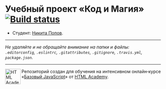 # Учебный проект «Код и Магия» [![Build status][travis-image]][travis-url]

* Студент: [Никита Попов](https://up.htmlacademy.ru/javascript/10/user/50236).

---

_Не удаляйте и не обращайте внимание на папки и файлы:_<br>
_`.editorconfig`, `.eslintrc`, `.gitattributes`, `.gitignore`, `.travis.yml`, `package.json`._

---

<a href="https://htmlacademy.ru/intensive/javascript"><img align="left" width="50" height="50" title="HTML Academy" src="https://up.htmlacademy.ru/static/img/intensive/javascript/logo-for-github.svg"></a>

Репозиторий создан для обучения на интенсивном онлайн‑курсе «[Базовый JavaScript](https://htmlacademy.ru/intensive/javascript)» от [HTML Academy](https://htmlacademy.ru).

[travis-image]: https://travis-ci.org/htmlacademy-javascript/50236-code-and-magick.svg?branch=master
[travis-url]: https://travis-ci.org/htmlacademy-javascript/50236-code-and-magick
